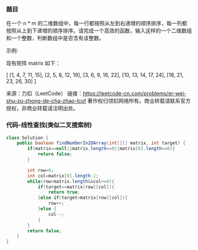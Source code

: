 ### 题目

在一个 n * m 的二维数组中，每一行都按照从左到右递增的顺序排序，每一列都按照从上到下递增的顺序排序。请完成一个高效的函数，输入这样的一个二维数组和一个整数，判断数组中是否含有该整数。

 

示例:

现有矩阵 matrix 如下：

[
  [1,   4,  7, 11, 15],
  [2,   5,  8, 12, 19],
  [3,   6,  9, 16, 22],
  [10, 13, 14, 17, 24],
  [18, 21, 23, 26, 30]
]

来源：力扣（LeetCode）
链接：https://leetcode-cn.com/problems/er-wei-shu-zu-zhong-de-cha-zhao-lcof
著作权归领扣网络所有。商业转载请联系官方授权，非商业转载请注明出处。

### 代码-线性查找(类似二叉搜索树)

```java
class Solution {
    public boolean findNumberIn2DArray(int[][] matrix, int target) {
        if(matrix==null||matrix.length==0||matrix[0].length==0){
            return false;
        }

        int row=0;
        int col=matrix[0].length-1;
        while(row<matrix.length&&col>=0){
            if(target==matrix[row][col]){
                return true;
            }else if(target>matrix[row][col]){
                row++;
            }else {
                col--;
            }
        }
        return false;
    }
}
```

